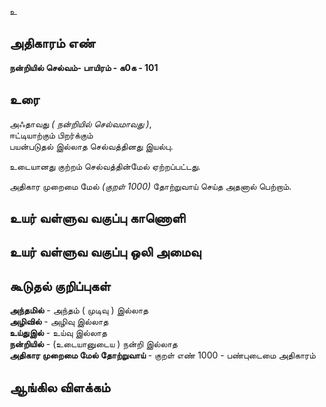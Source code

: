 உ


## அதிகாரம் எண்

**நன்றியில் செல்வம்- பாயிரம் - க0க - 101**

## உரை

அஃதாவது _( நன்றியில் செல்வமாவது )_,  
ஈட்டியாற்கும் பிறர்க்கும்  
பயன்படுதல் இல்லாத செல்வத்தினது இயல்பு.  

உடையானது குற்றம் செல்வத்தின்மேல் ஏற்றப்பட்டது.  

அதிகார முறைமை மேல் _(குறள் 1000)_ தோற்றுவாய் செய்த அதனால் பெற்றாம்.

## உயர் வள்ளுவ வகுப்பு காணொளி


## உயர் வள்ளுவ வகுப்பு ஒலி அமைவு 


## கூடுதல் குறிப்புகள்

**அந்தமில்** - அந்தம் ( முடிவு ) இல்லாத  
**அழிவில்** - அழிவு இல்லாத  
**உய்துஇல்** - உய்வு இல்லாத  
**நன்றியில்** - (உடையானுடைய ) நன்றி இல்லாத  
**அதிகார முறைமை மேல் தோற்றுவாய்** - குறள் எண் 1000 - பண்புடைமை அதிகாரம் 

## ஆங்கில விளக்கம்

